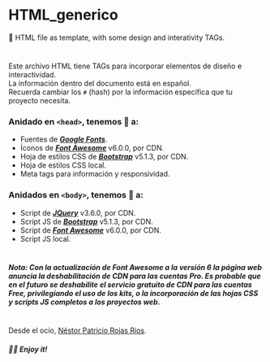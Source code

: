# HTML_generico
📄 HTML file as template, with some design and interativity TAGs.
#
Este archivo HTML tiene TAGs para incorporar elementos de diseño e interactividad.\
La información dentro del documento está en español.\
Recuerda cambiar los `#` (hash) por la información específica que tu proyecto necesita.

### Anidado en `<head>`, tenemos 🔗 a:
- Fuentes de [***Google Fonts***](https://fonts.google.com/).
- Íconos de [***Font Awesome***](https://fontawesome.com/) v6.0.0, por CDN.
- Hoja de estilos CSS de [***Bootstrap***](https://getbootstrap.com/) v5.1.3, por CDN.
- Hoja de estilos CSS local.
- Meta tags para información y responsividad.

### Anidados en `<body>`, tenemos 🔗 a:
- Script de [***JQuery***](https://jquery.com/) v3.6.0, por CDN.
- Script JS de [***Bootstrap***](https://getbootstrap.com/) v5.1.3, por CDN.
- Script de [***Font Awesome***](https://fontawesome.com/) v6.0.0, por CDN.
- Script JS local.
#
##### Nota: Con la actualización de ***Font Awesome*** a la versión 6 la página web anuncia la deshabilitación de CDN para las cuentas **Pro**. Es probable que en el futuro se deshabilite el servicio gratuito de CDN para las cuentas **Free**, privilegiando el uso de los *kits*, o la incorporación de las hojas CSS y scripts JS completos a los proyectos web.
#
Desde el ocio, [Néstor Patricio Rojas Ríos](https://github.com/NestorPatricio).
##### 🤘🏽 _Enjoy it!_
